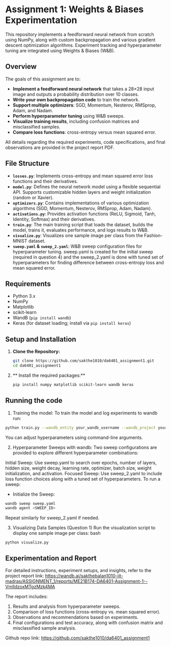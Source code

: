 # Assignment 1: Weights & Biases Experimentation

This repository implements a feedforward neural network from scratch using NumPy, along with custom backpropagation and various gradient descent optimization algorithms. Experiment tracking and hyperparameter tuning are integrated using Weights & Biases (W&B).

## Overview
The goals of this assignment are to:
- **Implement a feedforward neural network** that takes a 28×28 input image and outputs a probability distribution over 10 classes.
- **Write your own backpropagation code** to train the network.
- **Support multiple optimizers**: SGD, Momentum, Nesterov, RMSprop, Adam, and Nadam.
- **Perform hyperparameter tuning** using W&B sweeps.
- **Visualize training results**, including confusion matrices and misclassified samples.
- **Compare loss functions**: cross-entropy versus mean squared error.

All details regarding the required experiments, code specifications, and final observations are provided in the project report PDF.

## File Structure
- **`losses.py`**: Implements cross-entropy and mean squared error loss functions and their derivatives.
- **`model.py`**: Defines the neural network model using a flexible sequential API. Supports customizable hidden layers and weight initialization (random or Xavier).
- **`optimizers.py`**: Contains implementations of various optimization algorithms (SGD, Momentum, Nesterov, RMSprop, Adam, Nadam).
- **`activations.py`**: Provides activation functions (ReLU, Sigmoid, Tanh, Identity, Softmax) and their derivatives.
- **`train.py`**: The main training script that loads the dataset, builds the model, trains it, evaluates performance, and logs results to W&B.
- **`visualize.py`**: Visualizes one sample image per class from the Fashion-MNIST dataset.
- **`sweep.yaml` & `sweep_2.yaml`**: W&B sweep configuration files for hyperparameter tuning. sweep.yaml is created for the initial sweep (required in question 4) and the sweep_2.yaml is done with tuned set of hyperparameters for finding difference between cross-entropy loss and mean squared error.

## Requirements
- Python 3.x
- NumPy
- Matplotlib
- scikit-learn
- WandB (`pip install wandb`)
- Keras (for dataset loading; install via `pip install keras`)

## Setup and Installation
1. **Clone the Repository:**
   ```bash
   git clone https://github.com/sakthe1010/da6401_assignment1.git
   cd da6401_assignment1
2. ** Install the required packages:**
   ```bash
   pip install numpy matplotlib scikit-learn wandb keras

## Running the code
1. Training the model:
  To train the model and log experiments to wandb run:
  ```bash
  python train.py --wandb_entity your_wandb_username --wandb_project your_project_name
  ```
You can adjust hyperparameters using command-line arguments. 

2. Hyperparameter Sweeps with wandb:
Two sweep configurations are provided to explore different hyperparameter combinations:

Initial Sweep: Use sweep.yaml to search over epochs, number of layers, hidden size, weight decay, learning rate, optimizer, batch size, weight initialization, and activation.
Focused Sweep: Use sweep_2.yaml to include loss function choices along with a tuned set of hyperparameters.
To run a sweep:

- Initialize the Sweep:
```bash
wandb sweep sweep.yaml
wandb agent <SWEEP_ID>
```
Repeat similarly for sweep_2.yaml if needed.

3. Visualizing Data Samples (Question 1)
Run the visualization script to display one sample image per class:
bash
```
python visualize.py
```
## Experimentation and Report
For detailed instructions, experiment setups, and insights, refer to the project report link:
https://wandb.ai/sakthebalan1010-iit-madras/ASSIGNMENT_1/reports/ME21B174-DA6401-Assignment-1--VmlldzoxMTgzMzk4MA

The report includes:
1. Results and analysis from hyperparameter sweeps.
2. Comparison of loss functions (cross-entropy vs. mean squared error).
3. Observations and recommendations based on experiments.
4. Final configurations and test accuracy, along with confusion matrix and misclassified sample analysis.

Github repo link: https://github.com/sakthe1010/da6401_assignment1

